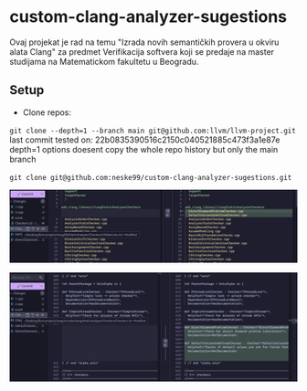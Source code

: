 # custom-clang-analyzer-sugestions
Ovaj projekat je rad na temu "Izrada novih semantičkih provera u okviru alata Clang" za predmet Verifikacija softvera koji se predaje na master studijama na Matematickom fakultetu u Beogradu.

## Setup

- Clone repos: 

`git clone --depth=1 --branch main git@github.com:llvm/llvm-project.git` 
  last commit tested on: 22b0835390516c2150c040521885c473f3a1e87e
  depth=1 options doesent copy the whole repo history but only the main branch
  
`git clone git@github.com:neske99/custom-clang-analyzer-sugestions.git`

![Image holder](CMakeListDiff.png)

![Image holder](CheckersDiff.png)


